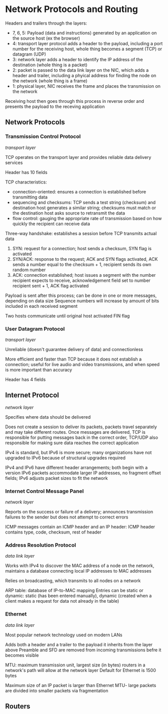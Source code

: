# Network Protocols and Routing

Headers and trailers through the layers:
* 7, 6, 5: Payload (data and instructions) generated by an application on the source host (ex the browser)
* 4: transport layer protocol adds a header to the payload, including a port number for the receiving host, whole thing becomes a segment (TCP) or datagram (UDP)
* 3: network layer adds a header to identify the IP address of the destination (whole thing is a packet)
* 2: packet is passed to the data link layer on the NIC, which adds a header and trailer, including a phyical address for finding the node on the network (whole thing is a frame)
* 1: physical layer, NIC receives the frame and places the transmission on the network

Receiving host then goes through this process in reverse order and presents the payload to the receving application

## Network Protocols

### Transmission Control Protocol

*transport layer*

TCP operates on the transport layer and provides reliable data delivery services

Header has 10 fields

TCP characteristics:
* connection-oriented: ensures a connection is established before transmitting data
* sequencing and checksums: TCP sends a test string (checksum) and destination host generates a similar string; checksums must match or the destination host asks source to retransmit the data
* flow control: gauging the appropriate rate of transmission based on how quickly the recipient can receive data

Three-way handshake: establishes a session before TCP transmits actual data
1. SYN: request for a connection; host sends a checksum, SYN flag is activated
2. SYN/ACK: response to the request; ACK and SYN flags activated, ACK sends a number equal to the checksum + 1, recipient sends its own random number
3. ACK: connection established; host issues a segment with the number recipient expects to receive, acknowledgement field set to number recipient sent + 1, ACK flag activated

Payload is sent after this process; can be done in one or more messages, depending on data size
Sequence numbers will increase by amount of bits included in each received segment

Two hosts communicate until original host activated FIN flag

### User Datagram Protocol

*transport layer*

Unreliable (doesn't guarantee delivery of data) and connectionless

More efficient and faster than TCP because it does not establish a connection; useful for live audio and video transmissions, and when speed is more important than accuracy

Header has 4 fields

## Internet Protocol

*network layer* 

Specifies where data should be delivered

Does not create a session to deliver its packets, packets travel separately and may take different routes. Once messages are delivered, TCP is responsible for putting messages back in the correct order, TCP/UDP also responsible for making sure data reaches the correct application

IPv4 is standard, but IPv6 is more secure; many organizations have not upgraded to IPv6 because of structural upgrades required

IPv4 and IPv6 have different header arrangements; both begin with a version
IPv6 packets accommodate larger IP addresses, no fragment offset fields; IPv6 adjusts packet sizes to fit the network

### Internet Control Message Panel

*network layer*

Reports on the success or failure of a delivery; announces transmission failures to the sender but does not attempt to correct errors

ICMP messages contain an ICMP header and an IP header: ICMP header contains type, code, checksum, rest of header

### Address Resolution Protocol

*data link layer*

Works with IPv4 to discover the MAC address of a node on the network, maintains a database connecting local IP addresses to MAC addresses

Relies on broadcasting, which transmits to all nodes on a network

ARP table: database of IP-to-MAC mapping
Entries can be static or dynamic: static (has been entered manually), dynamic (created when a client makes a request for data not already in the table)

### Ethernet

*data link layer*

Most popular network technology used on modern LANs

Adds both a header and a trailer to the payload it inherits from the layer above
Preamble and SFD are removed from incoming transmissions befre it becomes visible

MTU: maximum transmission unit, largest size (in bytes) routers in a network's path will allow at the network layer
Default for Ethernet is 1500 bytes

Maximum size of an IP packet is larger than Ethernet MTU- large packets are divided into smaller packets via fragmentation

## Routers

